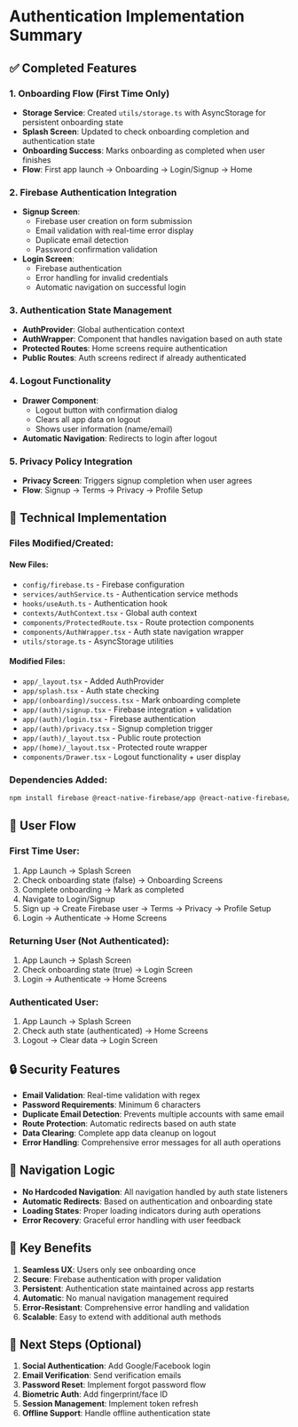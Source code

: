# Authentication Implementation Summary

## ✅ Completed Features

### 1. Onboarding Flow (First Time Only)
- **Storage Service**: Created `utils/storage.ts` with AsyncStorage for persistent onboarding state
- **Splash Screen**: Updated to check onboarding completion and authentication state
- **Onboarding Success**: Marks onboarding as completed when user finishes
- **Flow**: First app launch → Onboarding → Login/Signup → Home

### 2. Firebase Authentication Integration
- **Signup Screen**: 
  - Firebase user creation on form submission
  - Email validation with real-time error display
  - Duplicate email detection
  - Password confirmation validation
- **Login Screen**: 
  - Firebase authentication
  - Error handling for invalid credentials
  - Automatic navigation on successful login

### 3. Authentication State Management
- **AuthProvider**: Global authentication context
- **AuthWrapper**: Component that handles navigation based on auth state
- **Protected Routes**: Home screens require authentication
- **Public Routes**: Auth screens redirect if already authenticated

### 4. Logout Functionality
- **Drawer Component**: 
  - Logout button with confirmation dialog
  - Clears all app data on logout
  - Shows user information (name/email)
- **Automatic Navigation**: Redirects to login after logout

### 5. Privacy Policy Integration
- **Privacy Screen**: Triggers signup completion when user agrees
- **Flow**: Signup → Terms → Privacy → Profile Setup

## 🔧 Technical Implementation

### Files Modified/Created:

#### New Files:
- `config/firebase.ts` - Firebase configuration
- `services/authService.ts` - Authentication service methods
- `hooks/useAuth.ts` - Authentication hook
- `contexts/AuthContext.tsx` - Global auth context
- `components/ProtectedRoute.tsx` - Route protection components
- `components/AuthWrapper.tsx` - Auth state navigation wrapper
- `utils/storage.ts` - AsyncStorage utilities

#### Modified Files:
- `app/_layout.tsx` - Added AuthProvider
- `app/splash.tsx` - Auth state checking
- `app/(onboarding)/success.tsx` - Mark onboarding complete
- `app/(auth)/signup.tsx` - Firebase integration + validation
- `app/(auth)/login.tsx` - Firebase authentication
- `app/(auth)/privacy.tsx` - Signup completion trigger
- `app/(auth)/_layout.tsx` - Public route protection
- `app/(home)/_layout.tsx` - Protected route wrapper
- `components/Drawer.tsx` - Logout functionality + user display

### Dependencies Added:
```bash
npm install firebase @react-native-firebase/app @react-native-firebase/auth @react-native-async-storage/async-storage
```

## 🚀 User Flow

### First Time User:
1. App Launch → Splash Screen
2. Check onboarding state (false) → Onboarding Screens
3. Complete onboarding → Mark as completed
4. Navigate to Login/Signup
5. Sign up → Create Firebase user → Terms → Privacy → Profile Setup
6. Login → Authenticate → Home Screens

### Returning User (Not Authenticated):
1. App Launch → Splash Screen
2. Check onboarding state (true) → Login Screen
3. Login → Authenticate → Home Screens

### Authenticated User:
1. App Launch → Splash Screen
2. Check auth state (authenticated) → Home Screens
3. Logout → Clear data → Login Screen

## 🔒 Security Features

- **Email Validation**: Real-time validation with regex
- **Password Requirements**: Minimum 6 characters
- **Duplicate Email Detection**: Prevents multiple accounts with same email
- **Route Protection**: Automatic redirects based on auth state
- **Data Clearing**: Complete app data cleanup on logout
- **Error Handling**: Comprehensive error messages for all auth operations

## 📱 Navigation Logic

- **No Hardcoded Navigation**: All navigation handled by auth state listeners
- **Automatic Redirects**: Based on authentication and onboarding state
- **Loading States**: Proper loading indicators during auth operations
- **Error Recovery**: Graceful error handling with user feedback

## 🎯 Key Benefits

1. **Seamless UX**: Users only see onboarding once
2. **Secure**: Firebase authentication with proper validation
3. **Persistent**: Authentication state maintained across app restarts
4. **Automatic**: No manual navigation management required
5. **Error-Resistant**: Comprehensive error handling and validation
6. **Scalable**: Easy to extend with additional auth methods

## 🔄 Next Steps (Optional)

1. **Social Authentication**: Add Google/Facebook login
2. **Email Verification**: Send verification emails
3. **Password Reset**: Implement forgot password flow
4. **Biometric Auth**: Add fingerprint/face ID
5. **Session Management**: Implement token refresh
6. **Offline Support**: Handle offline authentication state